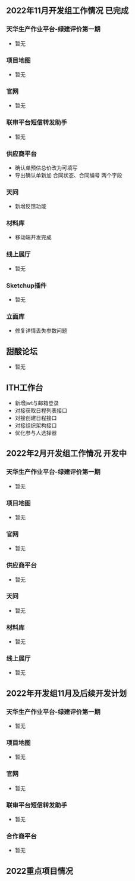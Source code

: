 ## 2022年11月开发组工作情况 已完成

### 天华生产作业平台-绿建评价第一期

- 暂无

### 项目地图

- 暂无

### 官网

- 暂无

### 联审平台短信转发助手

- 暂无

### 供应商平台

- 确认单预估总价改为可填写
- 导出确认单新加 合同状态、合同编号 两个字段

### 天问

- 新增反馈功能

### 材料库

- 移动端开发完成

### 线上展厅

- 暂无

### Sketchup插件

- 暂无

### 立面库

- 修复详情丢失参数问题

## 甜酸论坛

- 暂无

## ITH工作台

- 新增jwt与邮箱登录
- 对接获取日程列表接口
- 对接创建日程接口
- 对接组织架构接口
- 优化参与人选择器

## 2022年2月开发组工作情况 开发中

### 天华生产作业平台-绿建评价第一期

- 暂无

### 项目地图

- 暂无

### 官网

- 暂无

### 供应商平台

- 暂无

### 天问

- 暂无

### 材料库

- 暂无

### 线上展厅

- 暂无

## 2022年开发组11月及后续开发计划

### 天华生产作业平台-绿建评价第一期

- 暂无

### 项目地图

- 暂无

### 官网

- 暂无

### 联审平台短信转发助手

- 暂无

### 合作商平台

- 暂无

## 2022重点项目情况

